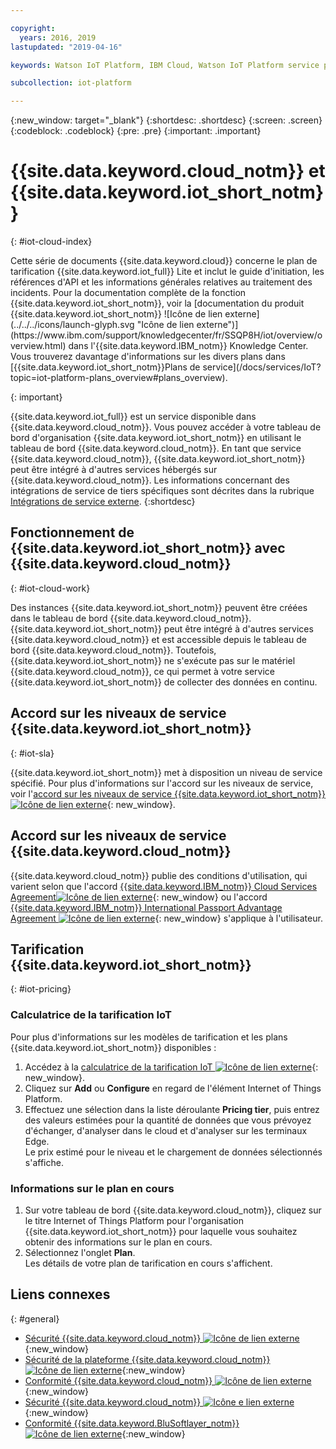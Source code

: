 ```yaml
---

copyright:
  years: 2016, 2019
lastupdated: "2019-04-16"

keywords: Watson IoT Platform, IBM Cloud, Watson IoT Platform service plans

subcollection: iot-platform

---
```


{:new_window: target="\_blank"}
{:shortdesc: .shortdesc}
{:screen: .screen}
{:codeblock: .codeblock}
{:pre: .pre}
{:important: .important}

# {{site.data.keyword.cloud_notm}} et {{site.data.keyword.iot_short_notm}}
{: #iot-cloud-index}

<p>Cette série de documents {{site.data.keyword.cloud}} concerne le plan de tarification {{site.data.keyword.iot_full}} Lite et inclut le guide d'initiation, les références d'API et les informations générales relatives au traitement des incidents.
Pour la documentation complète de la fonction {{site.data.keyword.iot_short_notm}}, voir la [documentation du produit {{site.data.keyword.iot_short_notm}} ![Icône de lien externe](../../../icons/launch-glyph.svg "Icône de lien externe")](https://www.ibm.com/support/knowledgecenter/fr/SSQP8H/iot/overview/overview.html) dans l'{{site.data.keyword.IBM_notm}} Knowledge Center. Vous trouverez davantage d'informations sur les divers plans dans [{{site.data.keyword.iot_short_notm}}Plans de service](/docs/services/IoT?topic=iot-platform-plans_overview#plans_overview). 
</p>
{: important}

{{site.data.keyword.iot_full}} est un service disponible dans {{site.data.keyword.cloud_notm}}. Vous pouvez accéder à votre tableau de bord d'organisation {{site.data.keyword.iot_short_notm}} en utilisant le tableau de bord {{site.data.keyword.cloud_notm}}. En tant que service {{site.data.keyword.cloud_notm}}, {{site.data.keyword.iot_short_notm}} peut être intégré à d'autres services hébergés sur {{site.data.keyword.cloud_notm}}. Les informations concernant des intégrations de service de tiers spécifiques sont décrites dans la rubrique [Intégrations de service externe](/docs/services/IoT?topic=iot-platform-ref-index#ref-index).
{:shortdesc}

## Fonctionnement de {{site.data.keyword.iot_short_notm}} avec {{site.data.keyword.cloud_notm}}
{: #iot-cloud-work}

Des instances {{site.data.keyword.iot_short_notm}} peuvent être créées dans le tableau de bord {{site.data.keyword.cloud_notm}}. {{site.data.keyword.iot_short_notm}} peut être intégré à d'autres services {{site.data.keyword.cloud_notm}} et est accessible depuis le tableau de bord {{site.data.keyword.cloud_notm}}. Toutefois, {{site.data.keyword.iot_short_notm}} ne s'exécute pas sur le matériel {{site.data.keyword.cloud_notm}}, ce qui permet à votre service {{site.data.keyword.iot_short_notm}} de collecter des données en continu.

## Accord sur les niveaux de service {{site.data.keyword.iot_short_notm}}
{: #iot-sla}

{{site.data.keyword.iot_short_notm}} met à disposition un niveau de service spécifié. Pour plus d'informations sur l'accord sur les niveaux de service, voir l'[accord sur les niveaux de service {{site.data.keyword.iot_short_notm}} ![Icône de lien externe](../../../icons/launch-glyph.svg "Icône de lien externe")](https://cloud.ibm.com/docs/overview?topic=overview-zero-downtime#SLAs){: new_window}.

## Accord sur les niveaux de service {{site.data.keyword.cloud_notm}}

{{site.data.keyword.cloud_notm}} publie des conditions d'utilisation, qui varient selon que l'accord [{{site.data.keyword.IBM_notm}} Cloud Services Agreement![Icône de lien externe](../../../icons/launch-glyph.svg)](http://www-05.ibm.com/support/operations/files/pdf/csa_us.pdf?cm_mc_uid=65870113399114371461368&cm_mc_sid_50200000=1469524513){: new_window} ou l'accord [{{site.data.keyword.IBM_notm}} International Passport Advantage Agreement ![Icône de lien externe](../../../icons/launch-glyph.svg)](https://www.ibm.com/software/passportadvantage/pa_agreements.html){: new_window} s'applique à l'utilisateur.

## Tarification {{site.data.keyword.iot_short_notm}}
{: #iot-pricing}

### Calculatrice de la tarification IoT
Pour plus d'informations sur les modèles de tarification et les plans {{site.data.keyword.iot_short_notm}} disponibles :
1. Accédez à la [calculatrice de la tarification IoT ![Icône de lien externe](../../../icons/launch-glyph.svg "Icône de lien externe")](https://cloud.ibm.com/estimator/review){: new_window}.  
2. Cliquez sur **Add** ou **Configure** en regard de l'élément Internet of Things Platform.
3. Effectuez une sélection dans la liste déroulante **Pricing tier**, puis entrez des valeurs estimées pour la quantité de données que vous prévoyez d'échanger, d'analyser dans le cloud et d'analyser sur les terminaux Edge.  
Le prix estimé pour le niveau et le chargement de données sélectionnés s'affiche.

### Informations sur le plan en cours
1. Sur votre tableau de bord {{site.data.keyword.cloud_notm}}, cliquez sur le titre Internet of Things Platform pour l'organisation {{site.data.keyword.iot_short_notm}} pour laquelle vous souhaitez obtenir des informations sur le plan en cours.
2. Sélectionnez l'onglet **Plan**.  
Les détails de votre plan de tarification en cours s'affichent.

## Liens connexes
{: #general}

* [Sécurité {{site.data.keyword.cloud_notm}} ![Icône de lien externe](../../../icons/launch-glyph.svg "Icône de lien externe")](https://cloud.ibm.com/docs/overview?topic=overview-security#security){:new_window}
* [Sécurité de la plateforme {{site.data.keyword.cloud_notm}} ![Icône de lien externe](../../../icons/launch-glyph.svg "Icône de lien externe")](https://cloud.ibm.com/docs/overview?topic=overview-security#platform-security){:new_window}
* [Conformité {{site.data.keyword.cloud_notm}} ![Icône de lien externe](../../../icons/launch-glyph.svg "Icône de lien externe")](https://cloud.ibm.com/docs/overview?topic=overview-security#security){:new_window}
* [Sécurité {{site.data.keyword.cloud_notm}} ![Icône e lien externe](../../../icons/launch-glyph.svg "Icône de lien externe")](https://www.ibm.com/cloud/security){:new_window}
* [Conformité {{site.data.keyword.BluSoftlayer_notm}} ![Icône de lien externe](../../../icons/launch-glyph.svg "Icône de lien externe")](https://www.ibm.com/cloud/compliance){:new_window}
